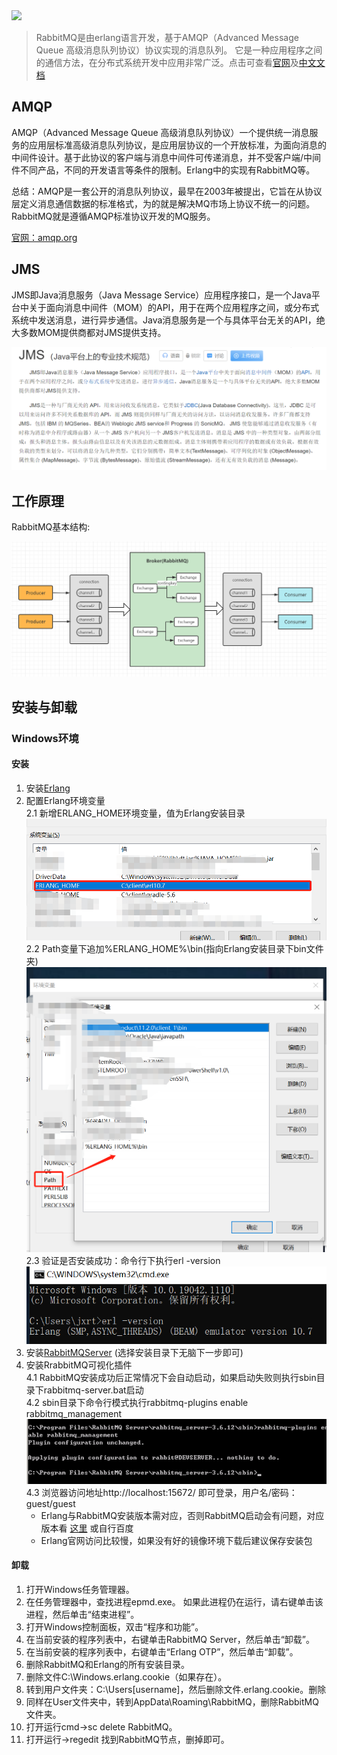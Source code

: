 <img src = "https://www.rabbitmq.com/img/logo-rabbitmq.svg" width = 50%/>  

>RabbitMQ是由erlang语言开发，基于AMQP（Advanced Message Queue 高级消息队列协议）协议实现的消息队列。
>它是一种应用程序之间的通信方法，在分布式系统开发中应用非常广泛。点击可查看[官网](http://www.rabbitmq.com)及[中文文档](http://rabbitmq.mr-ping.com/)  

## AMQP
AMQP（Advanced Message Queue 高级消息队列协议）一个提供统一消息服务的应用层标准高级消息队列协议，是应用层协议的一个开放标准，为面向消息的中间件设计。基于此协议的客户端与消息中间件可传递消息，并不受客户端/中间件不同产品，不同的开发语言等条件的限制。Erlang中的实现有RabbitMQ等。

总结：AMQP是一套公开的消息队列协议，最早在2003年被提出，它旨在从协议层定义消息通信数据的标准格式，为的就是解决MQ市场上协议不统一的问题。RabbitMQ就是遵循AMQP标准协议开发的MQ服务。

[官网：amqp.org](https://www.amqp.org/)

## JMS
JMS即Java消息服务（Java Message Service）应用程序接口，是一个Java平台中关于面向消息中间件（MOM）的API，用于在两个应用程序之间，或分布式系统中发送消息，进行异步通信。Java消息服务是一个与具体平台无关的API，绝大多数MOM提供商都对JMS提供支持。

![image](../../static/image/mq/rabbit-mq/JMS.png)

## 工作原理 
RabbitMQ基本结构:

![image](../../static/image/mq/rabbit-mq/rabbitmq_constructor.jpg)
 
## 安装与卸载

### Windows环境

#### 安装
1. 安装[Erlang](https://www.erlang.org/downloads)  
2. 配置Erlang环境变量   
    2.1 新增ERLANG_HOME环境变量，值为Erlang安装目录  
    ![image](../../static/image/mq/rabbit-mq/erlang.png)  
    2.2 Path变量下追加%ERLANG_HOME%\bin(指向Erlang安装目录下bin文件夹)  
    ![image](../../static/image/mq/rabbit-mq/erlang_path.png)  
    2.3 验证是否安装成功：命令行下执行erl -version  
    ![image](../../static/image/mq/rabbit-mq/erlang_verify.png)  
3. 安装[RabbitMQServer](https://www.rabbitmq.com/download.html) (选择安装目录下无脑下一步即可)
4. 安装RrabbitMQ可视化插件  
    4.1 RabbitMQ安装成功后正常情况下会自动启动，如果启动失败则执行sbin目录下rabbitmq-server.bat启动  
    4.2 sbin目录下命令行模式执行rabbitmq-plugins enable rabbitmq_management  
    ![image](../../static/image/mq/rabbit-mq/rabbitmq-plugin.png)  
    4.3 浏览器访问地址http://localhost:15672/ 即可登录，用户名/密码：guest/guest     
    * Erlang与RabbitMQ安装版本需对应，否则RabbitMQ启动会有问题，对应版本看 [这里](https://www.rabbitmq.com/which-erlang.html) 或自行百度  
    * Erlang官网访问比较慢，如果没有好的镜像环境下载后建议保存安装包  
    
#### 卸载
1. 打开Windows任务管理器。
2. 在任务管理器中，查找进程epmd.exe。 如果此进程仍在运行，请右键单击该进程，然后单击“结束进程”。
3. 打开Windows控制面板，双击“程序和功能”。
4. 在当前安装的程序列表中，右键单击RabbitMQ Server，然后单击“卸载”。
5. 在当前安装的程序列表中，右键单击“Erlang OTP”，然后单击“卸载”。
6. 删除RabbitMQ和Erlang的所有安装目录。
7. 删除文件C:\Windows\.erlang.cookie（如果存在）。
8. 转到用户文件夹：C:\Users\[username]，然后删除文件.erlang.cookie。删除
9. 同样在User文件夹中，转到AppData\Roaming\RabbitMQ，删除RabbitMQ文件夹。　　
10. 打开运行cmd->sc delete RabbitMQ。
11. 打开运行->regedit 找到RabbitMQ节点，删掉即可。
    




